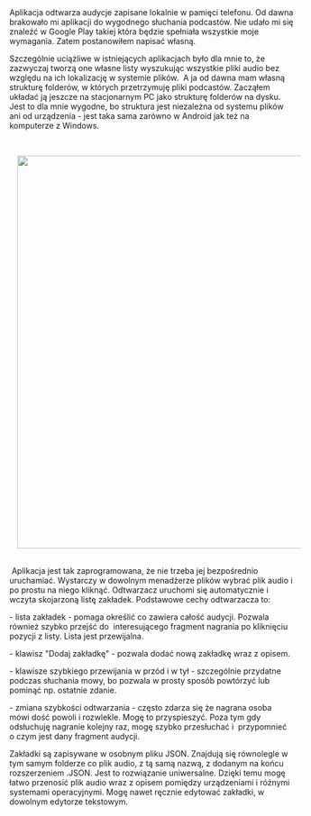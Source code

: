 <p>&nbsp;</p><p>Aplikacja odtwarza audycje zapisane 
lokalnie w pamięci telefonu. Od dawna brakowało mi aplikacji do wygodnego 
słuchania podcastów. Nie udało mi się znaleźć w Google Play takiej która będzie spełniała wszystkie moje wymagania. Zatem postanowiłem napisać 
własną.&nbsp;</p><p>Szczególnie uciążliwe w istniejących aplikacjach było dla mnie to, że zazwyczaj tworzą one własne listy wyszukując wszystkie pliki audio bez względu na ich lokalizację w systemie plików.&nbsp; A ja od dawna mam
 własną strukturę folderów, w których przetrzymuję pliki podcastów. 
Zacząłem układać ją jeszcze na stacjonarnym PC jako strukturę 
folderów na dysku. Jest to dla mnie wygodne, bo struktura jest 
niezależna od systemu plików ani od urządzenia - jest taka sama zarówno w
 Android jak też na komputerze z Windows.</p><p></p><p><br /></p><div class="separator" style="clear: both; text-align: center;"><a href="https://user-images.githubusercontent.com/57114377/146679742-15f9436c-2a63-4e17-8afc-57d57166745b.jpg" imageanchor="1" style="margin-left: 1em; margin-right: 1em;"><img border="0" data-original-height="698" data-original-width="800" height="698" src="https://user-images.githubusercontent.com/57114377/146679742-15f9436c-2a63-4e17-8afc-57d57166745b.jpg" width="800" /></a></div><br /><p>&nbsp;Aplikacja jest tak zaprogramowana, że nie trzeba jej bezpośrednio 
uruchamiać. Wystarczy w dowolnym menadżerze plików wybrać plik audio i 
po prostu na niego kliknąć. Odtwarzacz uruchomi się automatycznie i 
wczyta skojarzoną listę zakładek. Podstawowe cechy odtwarzacza to:<br /></p><p>- lista zakładek - pomaga określić co zawiera całość audycji. Pozwala również szybko przejść do&nbsp; interesującego fragment nagrania po kliknięciu pozycji z listy. Lista jest przewijalna.</p><p>- klawisz "Dodaj zakładkę" - pozwala dodać nową zakładkę wraz z opisem.<br /></p><p>- klawisze szybkiego przewijania w przód i w tył - szczególnie przydatne podczas słuchania mowy, bo pozwala w prosty sposób powtórzyć lub pominąć np. ostatnie zdanie. <br /></p><p>- zmiana szybkości odtwarzania - często zdarza się że nagrana osoba mówi dość powoli i rozwlekle. Mogę to przyspieszyć. Poza tym gdy odsłuchuję nagranie kolejny raz, mogę szybko przesłuchać i&nbsp; przypomnieć o czym jest dany fragment audycji.<br /></p><p></p><p></p><p>Zakładki są zapisywane w osobnym pliku JSON. Znajdują się równolegle w tym samym folderze co plik audio, z tą samą nazwą, z dodanym na końcu rozszerzeniem .JSON. Jest to rozwiązanie uniwersalne. Dzięki temu mogę łatwo przenosić plik audio wraz z opisem pomiędzy urządzeniami i różnymi systemami operacyjnymi. Mogę nawet ręcznie edytować zakładki, w dowolnym edytorze tekstowym.</p><p>&nbsp;</p><p></p>
